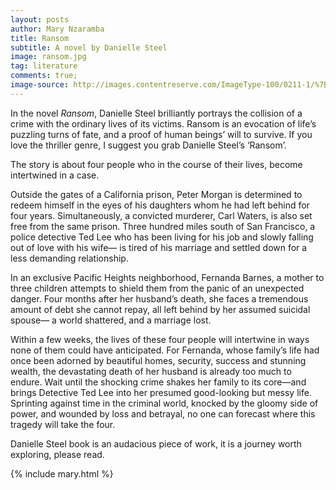```yaml
---
layout: posts
author: Mary Nzaramba
title: Ransom
subtitle: A novel by Danielle Steel
image: ransom.jpg
tag: literature
comments: true;
image-source: http://images.contentreserve.com/ImageType-100/0211-1/%7B18402343-80A6-4907-82D4-AEBE784B8EAB%7DImg100.jpg
---
```


In the novel *Ransom*, Danielle Steel brilliantly portrays the collision of a crime with the ordinary lives of its victims. Ransom is an evocation of life’s puzzling turns of fate, and a proof of human beings’ will to survive.  If  you love the thriller genre, I suggest you grab Danielle Steel’s ‘Ransom’.

The story is about four people who in the course of their lives, become intertwined in a case.

Outside the gates of a California prison, Peter Morgan is determined to redeem himself in the eyes of his daughters whom he had left behind for four years. Simultaneously, a convicted murderer, Carl Waters, is also set free from the same prison.
Three hundred miles south of San Francisco, a police detective Ted Lee who has been living for his job and slowly falling out of love with his wife— is tired of his marriage and settled down for a less demanding relationship.

In an exclusive Pacific Heights neighborhood, Fernanda Barnes, a mother to three children attempts to shield them from the panic of an unexpected danger. Four months after her husband’s death, she faces a tremendous amount of debt she cannot repay, all left behind by her assumed suicidal spouse— a world shattered, and a marriage lost. 

Within a few weeks, the lives of these four people will intertwine in ways none of them could have anticipated. For Fernanda, whose family’s life had once been adorned by beautiful homes, security, success and stunning wealth, the devastating death of her  husband is already too much to endure. Wait until the shocking crime shakes her family to its core—and brings Detective Ted Lee into her presumed good-looking but messy life.
Sprinting against time in the criminal world, knocked by the gloomy side of power, and wounded by loss and betrayal, no one can forecast where this tragedy will take the four.

Danielle Steel book is an audacious piece of work, it is a journey worth exploring, please read.

{% include mary.html %}
